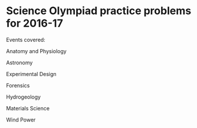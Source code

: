# Science Olympiad practice problems for 2016-17
Events covered:

  Anatomy and Physiology

  Astronomy
  
  Experimental Design

  Forensics
  
  Hydrogeology
    
  Materials Science

  Wind Power
